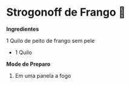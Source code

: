 # Strogonoff de Frango :chicken:

**Ingredientes**

1 Quilo de peito de frango sem pele

- 1 Quilo

**Mode de Preparo**

1. Em uma panela a fogo







